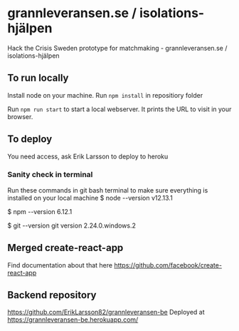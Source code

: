 # grannleveransen.se / isolations-hjälpen
Hack the Crisis Sweden prototype for matchmaking - grannleveransen.se / isolations-hjälpen

## To run locally
Install node on your machine.
Run ```npm install``` in repositiory folder

Run ```npm run start``` to start a local webserver. It prints the URL to visit in your browser.

## To deploy
You need access, ask Erik Larsson to deploy to heroku


### Sanity check in terminal
Run these commands in git bash terminal to make sure everything is installed on your local machine
$ node --version
v12.13.1

$ npm --version
6.12.1

$ git --version
git version 2.24.0.windows.2


## Merged create-react-app
Find documentation about that here https://github.com/facebook/create-react-app

## Backend repository
https://github.com/ErikLarsson82/grannleveransen-be
Deployed at https://grannleveransen-be.herokuapp.com/